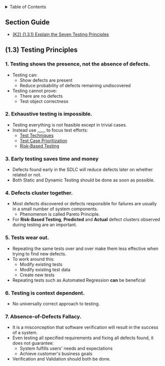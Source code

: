 <details>
  <summary>Table of Contents</summary>
  <ul>
    <li><a href="Chapter_1_Home.md">Home</a></li>
    <li><a href="Section_1.md">Section 1</a></li>
    <li><a href="Section_2.md">Section 2</a></li>
    <li><a href="Section_3.md">Section 3</a></li>
    <li><a href="Section_4.md">Section 4</a></li>
    <li><a href="Section_5.md">Section 5</a></li>
  </ul>
</details>

## Section Guide

- [(K2) (1.3.1) Explain the Seven Testing Principles](#13)

<a id="13"></a>

## (1.3) Testing Principles

### 1. Testing shows the presence, not the absence of defects.

- Testing can:
  - Show defects are present
  - Reduce probability of defects remaining undiscovered
- Testing cannot prove:
  - There are no defects
  - Test object correctness

### 2. Exhaustive testing is impossible.

- Testing everything is not feasible except in trivial cases.
- Instead use \_\_\_\_ to focus test efforts:
  - [Test Techniques](Chapter%204.md)
  - [Test Case Prioritization](Chapter%205#515)
  - [Risk-Based Testing](Chapter%205#52)

### 3. Early testing saves time and money

- Defects found early in the SDLC will reduce defects later on whether related or not.
- Both Static and Dynamic Testing should be done as soon as possible.

### 4. Defects cluster together.

- Most defects discovered or defects responsible for failures are usually in a small number of system components.
  - Phenomenon is called Pareto Principle.
- For **Risk-Based Testing**, **Predicted** and **Actual** defect clusters observed during testing are an important.

### 5. Tests wear out.

- Repeating the same tests over and over make them less effective when trying to find new defects.
- To work around this:
  - Modify existing tests
  - Modify existing test data
  - Create new tests
- Repeating tests such as Automated Regression **can** be beneficial

### 6. Testing is context dependent.

- No universally correct approach to testing.

### 7. Absence-of-Defects Fallacy.

- It is a misconception that software verification will result in the success of a system.
- Even testing all specified requirements and fixing all defects found, it does not guarantee:
  - System fulfills users' needs and expectations
  - Achieve customer's business goals
- Verification and Validation should both be done.

